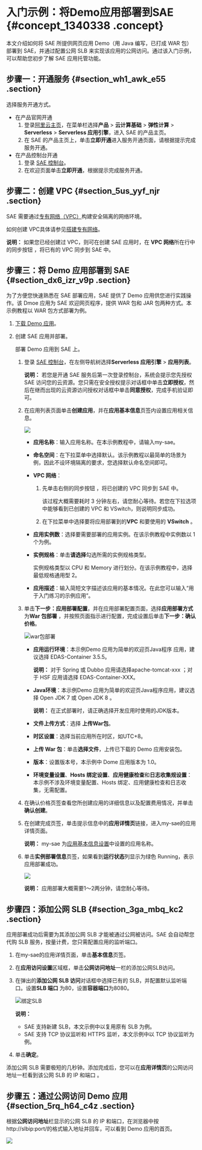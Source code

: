 # 入门示例：将Demo应用部署到SAE {#concept_1340338 .concept}

本文介绍如何将 SAE 所提供网页应用 Demo（用 Java 编写，已打成 WAR 包）部署到 SAE，并通过配置公网 SLB 来实现该应用的公网访问。通过该入门示例，可以帮助您初步了解 SAE 应用托管功能。

## 步骤一：开通服务 {#section_wh1_awk_e55 .section}

选择服务开通方式。

-   在产品官网开通
    1.  登录[阿里云主页](http://www.aliyun.com/)，在菜单栏选择**产品** \> **云计算基础** \> **弹性计算** \> **Serverless** \> **Serverless 应用引擎**，进入 SAE 的产品主页。
    2.  在 SAE 的产品主页上，单击**立即开通**进入服务开通页面，请根据提示完成服务开通。
-   在产品控制台开通
    1.  登录 [SAE 控制台](https://sae.console.aliyun.com/)。
    2.  在欢迎页面单击**立即开通**，根据提示完成服务开通。

## 步骤二：创建 VPC {#section_5us_yyf_njr .section}

SAE 需要通过[专有网络（VPC）](https://www.aliyun.com/product/vpc)构建安全隔离的网络环境。

如何创建 VPC具体请参见[搭建专有网络](https://help.aliyun.com/document_detail/65430.html)。

**说明：** 如果您已经创建过 VPC，则可在创建 SAE 应用时，在 **VPC 网络**所在行中的同步按钮 ，将已有的 VPC 同步到 SAE 中。

## 步骤三：将 Demo 应用部署到 SAE {#section_dx6_izr_v9p .section}

为了方便您快速熟悉在 SAE 部署应用，SAE 提供了 Demo 应用供您进行实践操作。该 Dmoe 应用为 SAE 欢迎网页程序，提供 WAR 包和 JAR 包两种方式。本示例教程以 WAR 包方式部署为例。

1.  [下载 Demo 应用](http://edas-hz.oss-cn-hangzhou.aliyuncs.com/demo/1.0/hello-sae.war)。
2.  创建 SAE 应用并部署。

    部署 Demo 应用到 SAE 上。

    1.  登录 [SAE 控制台](https://sae.console.aliyun.com/)，在左侧导航树选择**Serverless 应用引擎** \> **应用列表**。

        **说明：** 若您是开通 SAE 服务后第一次登录控制台，系统会提示您先授权 SAE 访问您的云资源。您只需在安全授权提示对话框中单击**立即授权**，然后在继而出现的云资源访问授权对话框中单击**同意授权**，完成手机验证即可。

    2.  在应用列表页面单击**创建应用**，并在**应用基本信息**页签内设置应用相关信息。

        ![](http://static-aliyun-doc.oss-cn-hangzhou.aliyuncs.com/assets/img/1227549/156871827260491_zh-CN.png)

        -   **应用名称**：输入应用名称。在本示例教程中，请输入my-sae。
        -   **命名空间**：在下拉菜单中选择默认。该示例教程以最简单的场景为例，因此不设环境隔离的要求，您选择默认命名空间即可。
        -   **VPC 网络**：
            1.  先单击右侧的同步按钮 ，将已创建的 VPC 同步到 SAE 中。

                该过程大概需要耗时 3 分钟左右，请您耐心等待。若您在下拉选项中能够看到已创建的 VPC 和 VSwitch，则说明同步成功。

            2.  在下拉菜单中选择要将应用部署到的**VPC** 和要使用的 **VSwitch** 。
        -   **应用实例数**：选择要需要部署的应用实例。在该示例教程中实例数以 1 个为例。
        -   **实例规格**：单击**请选择**勾选所需的实例规格类型。

            实例规格类型以 CPU 和 Memory 进行划分。在该示例教程中，选择最低规格通用型 2。

        -   **应用描述**：输入简短文字描述该应用的基本情况。在此您可以输入“用于入门练习的示例应用”。
    3.  单击**下一步：应用部署配置**，并在应用部署配置页面，选择**应用部署方式**为**War 包部署** ，并按照页面指示进行配置，完成设置后单击**下一步：确认价格**。

        ![war包部署](http://static-aliyun-doc.oss-cn-hangzhou.aliyuncs.com/assets/img/1067637/156871827252900_zh-CN.png)

        -   **应用运行环境**：本示例Demo 应用为简单的欢迎页Java程序 应用，建议选择 EDAS-Container 3.5.5。

            **说明：** 对于 Spring 或 Dubbo 应用请选择apache-tomcat-xxx ；对于 HSF 应用请选择 EDAS-Container-XXX。

        -   **Java环境**：本示例Demo 应用为简单的欢迎页Java程序应用，建议选择 Open JDK 7 或 Open JDK 8 。

            **说明：** 在正式部署时，请正确选择开发应用时使用的JDK版本。

        -   **文件上传方式**：选择 **上传War包**。
        -   **时区设置**：选择当前应用所在时区，如UTC+8。
        -   **上传 War 包**：单击**选择文件**，上传已下载的 Demo 应用安装包。
        -   **版本**：设置版本号，本示例中 Dome 应用版本为 1.0。
        -   **环境变量设置**、**Hosts 绑定设置**、**应用健康检查**和**日志收集规设置**：本示例不涉及环境变量配置、Hosts 绑定、应用健康检查和日志收集，无需配置。
    4.  在确认价格页签查看您所创建应用的详细信息以及配置费用情况，并单击**确认创建**。
    5.  在创建完成页签，单击提示信息中的**应用详情页**链接，进入my-sae的应用详情页面。

        **说明：** my-sae 为[应用基本信息设置](#)中设置的应用名称。

    6.  单击**实例部署信息**页签，如果看到**运行状态**列显示为绿色 Running，表示应用部署成功。

        ![](http://static-aliyun-doc.oss-cn-hangzhou.aliyuncs.com/assets/img/1067637/156871827252906_zh-CN.png)

        **说明：** 应用部署大概需要1～2两分钟，请您耐心等待。


## 步骤四：添加公网 SLB {#section_3ga_mbq_kc2 .section}

应用部署成功后需要为其添加公网 SLB 才能被通过公网被访问。SAE 会自动帮您代购 SLB 服务，按量计费，您只需配置应用的监听端口。

1.  在my-sae的应用详情页面，单击**基本信息**页签。
2.  在**应用访问设置**区域框，单击**公网访问地址**一栏的添加公网SLB访问。
3.  在弹出的**添加公网 SLB 访问**对话框中选择已有的 SLB，并配置默认监听端口。设置**SLB 端口** 为80，设置**容器端口**为8080。

    ![绑定SLB](http://static-aliyun-doc.oss-cn-hangzhou.aliyuncs.com/assets/img/1067673/156871827256535_zh-CN.png)

    **说明：** 

    -   SAE 支持新建 SLB，本文示例中以复用原有 SLB 为例。
    -   SAE 支持 TCP 协议监听和 HTTPS 监听，本文示例中以 TCP 协议监听为例。
4.  单击**确定**。

添加公网 SLB 需要极短的几秒钟。添加完成后，您可以在**应用详情页**的公网访问地址一栏看到该公网 SLB 的 IP 和端口 。

## 步骤五：通过公网访问 Demo 应用 {#section_5rq_h64_c4z .section}

根据**公网访问地址**栏显示的公网 SLB 的 IP 和端口，在浏览器中按http://slbip:port/的格式输入地址并回车，可以看到 Demo 应用的首页。

![](http://static-aliyun-doc.oss-cn-hangzhou.aliyuncs.com/assets/img/1067637/156871827252949_zh-CN.png)

